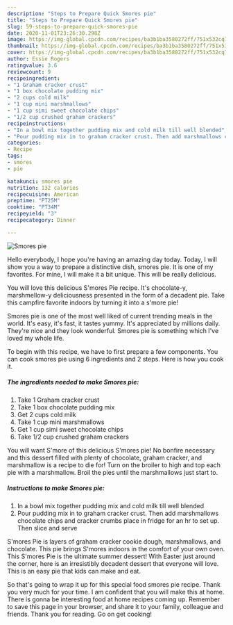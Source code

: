 ```yaml
---
description: "Steps to Prepare Quick Smores pie"
title: "Steps to Prepare Quick Smores pie"
slug: 59-steps-to-prepare-quick-smores-pie
date: 2020-11-01T23:26:30.298Z
image: https://img-global.cpcdn.com/recipes/ba3b1ba3580272ff/751x532cq70/smores-pie-recipe-main-photo.jpg
thumbnail: https://img-global.cpcdn.com/recipes/ba3b1ba3580272ff/751x532cq70/smores-pie-recipe-main-photo.jpg
cover: https://img-global.cpcdn.com/recipes/ba3b1ba3580272ff/751x532cq70/smores-pie-recipe-main-photo.jpg
author: Essie Rogers
ratingvalue: 3.6
reviewcount: 9
recipeingredient:
- "1 Graham cracker crust"
- "1 box chocolate pudding mix"
- "2 cups cold milk"
- "1 cup mini marshmallows"
- "1 cup simi sweet chocolate chips"
- "1/2 cup crushed graham crackers"
recipeinstructions:
- "In a bowl mix together pudding mix and cold milk till well blended"
- "Pour pudding mix in to graham cracker crust. Then add marshmallows chocolate chips and cracker crumbs place in fridge for an hr to set up. Then slice and serve"
categories:
- Recipe
tags:
- smores
- pie

katakunci: smores pie 
nutrition: 132 calories
recipecuisine: American
preptime: "PT25M"
cooktime: "PT34M"
recipeyield: "3"
recipecategory: Dinner

---
```



![Smores pie](https://img-global.cpcdn.com/recipes/ba3b1ba3580272ff/751x532cq70/smores-pie-recipe-main-photo.jpg)

Hello everybody, I hope you're having an amazing day today. Today, I will show you a way to prepare a distinctive dish, smores pie. It is one of my favorites. For mine, I will make it a bit unique. This will be really delicious.

You will love this delicious S&#39;mores Pie recipe. It&#39;s chocolate-y, marshmellow-y deliciousness presented in the form of a decadent pie. Take this campfire favorite indoors by turning it into a s&#39;more pie!

Smores pie is one of the most well liked of current trending meals in the world. It's easy, it's fast, it tastes yummy. It's appreciated by millions daily. They're nice and they look wonderful. Smores pie is something which I've loved my whole life.


To begin with this recipe, we have to first prepare a few components. You can cook smores pie using 6 ingredients and 2 steps. Here is how you cook it.

<!--inarticleads1-->

##### The ingredients needed to make Smores pie:

1. Take 1 Graham cracker crust
1. Take 1 box chocolate pudding mix
1. Get 2 cups cold milk
1. Take 1 cup mini marshmallows
1. Get 1 cup simi sweet chocolate chips
1. Take 1/2 cup crushed graham crackers


You will want S&#39;more of this delicious S&#39;mores pie! No bonfire necessary and this dessert filled with plenty of chocolate, graham cracker, and marshmallow is a recipe to die for! Turn on the broiler to high and top each pie with a marshmallow. Broil the pies until the marshmallows just start to. 

<!--inarticleads2-->

##### Instructions to make Smores pie:

1. In a bowl mix together pudding mix and cold milk till well blended
1. Pour pudding mix in to graham cracker crust. Then add marshmallows chocolate chips and cracker crumbs place in fridge for an hr to set up. Then slice and serve


S&#39;mores Pie is layers of graham cracker cookie dough, marshmallows, and chocolate. This pie brings S&#39;mores indoors in the comfort of your own oven. This S&#39;mores Pie is the ultimate summer dessert! With Easter just around the corner, here is an irresistibly decadent dessert that everyone will love. This is an easy pie that kids can make and eat. 

So that's going to wrap it up for this special food smores pie recipe. Thank you very much for your time. I am confident that you will make this at home. There is gonna be interesting food at home recipes coming up. Remember to save this page in your browser, and share it to your family, colleague and friends. Thank you for reading. Go on get cooking!
